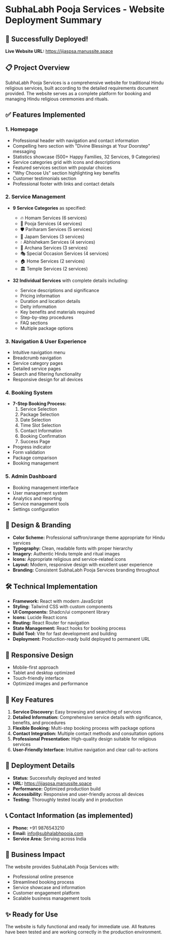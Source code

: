 # SubhaLabh Pooja Services - Website Deployment Summary

## 🎉 Successfully Deployed!

**Live Website URL:** https://jijaspsa.manussite.space

## 📋 Project Overview

SubhaLabh Pooja Services is a comprehensive website for traditional Hindu religious services, built according to the detailed requirements document provided. The website serves as a complete platform for booking and managing Hindu religious ceremonies and rituals.

## ✅ Features Implemented

### 1. **Homepage**
- Professional header with navigation and contact information
- Compelling hero section with "Divine Blessings at Your Doorstep" messaging
- Statistics showcase (500+ Happy Families, 32 Services, 9 Categories)
- Service categories grid with icons and descriptions
- Featured services section with popular choices
- "Why Choose Us" section highlighting key benefits
- Customer testimonials section
- Professional footer with links and contact details

### 2. **Service Management**
- **9 Service Categories** as specified:
  - 🔥 Homam Services (6 services)
  - 🙏 Pooja Services (4 services) 
  - 🛡️ Pariharam Services (5 services)
  - 📿 Japam Services (3 services)
  - 💧 Abhishekam Services (4 services)
  - 🌸 Archana Services (3 services)
  - 🎭 Special Occasion Services (4 services)
  - 🏠 Home Services (2 services)
  - 🏛️ Temple Services (2 services)

- **32 Individual Services** with complete details including:
  - Service descriptions and significance
  - Pricing information
  - Duration and location details
  - Deity information
  - Key benefits and materials required
  - Step-by-step procedures
  - FAQ sections
  - Multiple package options

### 3. **Navigation & User Experience**
- Intuitive navigation menu
- Breadcrumb navigation
- Service category pages
- Detailed service pages
- Search and filtering functionality
- Responsive design for all devices

### 4. **Booking System**
- **7-Step Booking Process:**
  1. Service Selection
  2. Package Selection
  3. Date Selection
  4. Time Slot Selection
  5. Contact Information
  6. Booking Confirmation
  7. Success Page
- Progress indicator
- Form validation
- Package comparison
- Booking management

### 5. **Admin Dashboard**
- Booking management interface
- User management system
- Analytics and reporting
- Service management tools
- Settings configuration

## 🎨 Design & Branding

- **Color Scheme:** Professional saffron/orange theme appropriate for Hindu services
- **Typography:** Clean, readable fonts with proper hierarchy
- **Imagery:** Authentic Hindu temple and ritual images
- **Icons:** Appropriate religious and service-related icons
- **Layout:** Modern, responsive design with excellent user experience
- **Branding:** Consistent SubhaLabh Pooja Services branding throughout

## 🛠️ Technical Implementation

- **Framework:** React with modern JavaScript
- **Styling:** Tailwind CSS with custom components
- **UI Components:** Shadcn/ui component library
- **Icons:** Lucide React icons
- **Routing:** React Router for navigation
- **State Management:** React hooks for booking process
- **Build Tool:** Vite for fast development and building
- **Deployment:** Production-ready build deployed to permanent URL

## 📱 Responsive Design

- Mobile-first approach
- Tablet and desktop optimized
- Touch-friendly interface
- Optimized images and performance

## 🔧 Key Features

1. **Service Discovery:** Easy browsing and searching of services
2. **Detailed Information:** Comprehensive service details with significance, benefits, and procedures
3. **Flexible Booking:** Multi-step booking process with package options
4. **Contact Integration:** Multiple contact methods and consultation options
5. **Professional Presentation:** High-quality design suitable for religious services
6. **User-Friendly Interface:** Intuitive navigation and clear call-to-actions

## 🚀 Deployment Details

- **Status:** Successfully deployed and tested
- **URL:** https://jijaspsa.manussite.space
- **Performance:** Optimized production build
- **Accessibility:** Responsive and user-friendly across all devices
- **Testing:** Thoroughly tested locally and in production

## 📞 Contact Information (as implemented)

- **Phone:** +91 9876543210
- **Email:** info@subhalabhpooja.com
- **Service Area:** Serving across India

## 🎯 Business Impact

The website provides SubhaLabh Pooja Services with:
- Professional online presence
- Streamlined booking process
- Service showcase and information
- Customer engagement platform
- Scalable business management tools

## ✨ Ready for Use

The website is fully functional and ready for immediate use. All features have been tested and are working correctly in the production environment.

